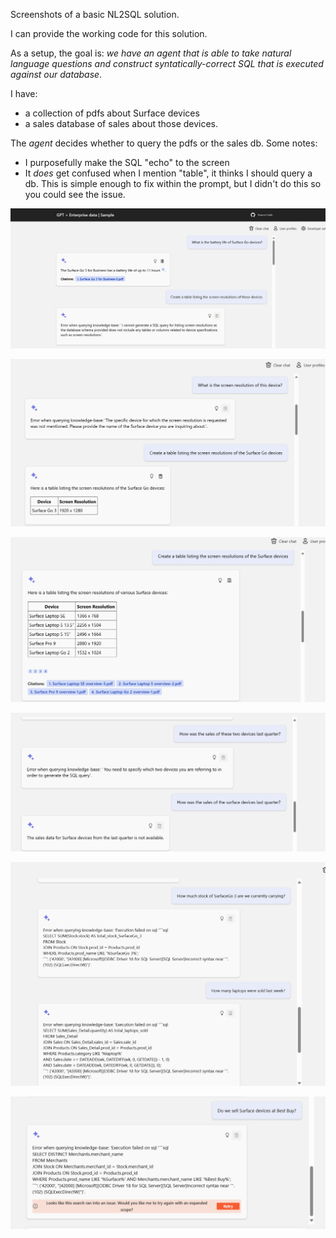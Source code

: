 Screenshots of a basic NL2SQL solution.  

I can provide the working code for this solution.  

As a setup, the goal is:  _we have an agent that is able to take natural language questions and construct syntatically-correct SQL that is executed against our database_.  

I have:

* a collection of pdfs about Surface devices
* a sales database of sales about those devices.  

The _agent_ decides whether to query the pdfs or the sales db.  Some notes:  

* I purposefully make the SQL "echo" to the screen
* It _does_ get confused when I mention "table", it thinks I should query a db.  This is simple enough to fix within the prompt, but I didn't do this so you could see the issue.  

![alt text](./img/surface1.png)

![alt text](./img/surface2.png)

![alt text](./img/surface3.png)

![alt text](./img/surface4.png)

![alt text](./img/surface5.png)

![alt text](./img/surface6.png)